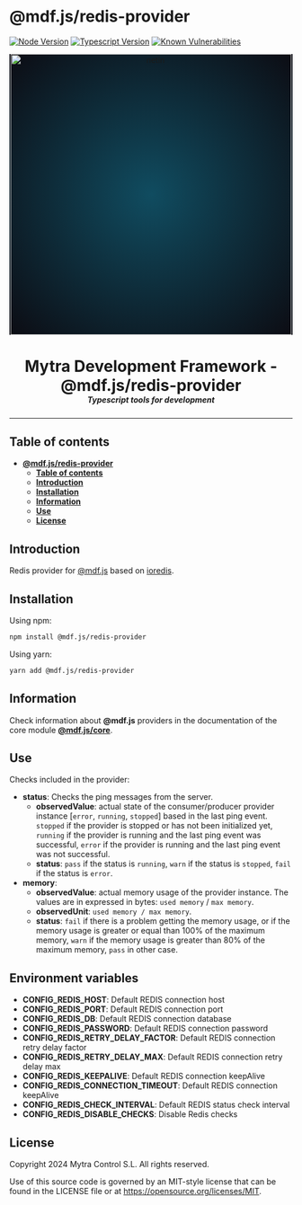 # **@mdf.js/redis-provider**

[![Node Version](https://img.shields.io/static/v1?style=flat\&logo=node.js\&logoColor=green\&label=node\&message=%3E=20\&color=blue)](https://nodejs.org/en/)
[![Typescript Version](https://img.shields.io/static/v1?style=flat\&logo=typescript\&label=Typescript\&message=5.4\&color=blue)](https://www.typescriptlang.org/)
[![Known Vulnerabilities](https://img.shields.io/static/v1?style=flat\&logo=snyk\&label=Vulnerabilities\&message=0\&color=300A98F)](https://snyk.io/package/npm/snyk)

<!-- markdownlint-disable MD033 MD041 -->

<p align="center">
  <div style="text-align:center;background-image:radial-gradient(circle farthest-corner at 50% 50%, #104c60, #0c0c13);">
    <img src="https://assets.website-files.com/626a3ef32d23835d9b2e4532/6290ab1e2d3e0d922913a6e3_digitalizacion_ENG.svg"alt="netin"width="500">
  </div>
</p>

<h1 style="text-align:center;margin-bottom:0">Mytra Development Framework - @mdf.js/redis-provider</h1>
<h5 style="text-align:center;margin-top:0">Typescript tools for development</h5>

<!-- markdownlint-enable MD033 -->

***

## **Table of contents**

- [**@mdf.js/redis-provider**](#mdfjsredis-provider)
  - [**Table of contents**](#table-of-contents)
  - [**Introduction**](#introduction)
  - [**Installation**](#installation)
  - [**Information**](#information)
  - [**Use**](#use)
  - [**License**](#license)

## **Introduction**

Redis provider for [@mdf.js](https://mytracontrol.github.io/mdf.js/) based on [ioredis](https://www.npmjs.com/package/ioredis).

## **Installation**

Using npm:

```bash
npm install @mdf.js/redis-provider
```

Using yarn:

```bash
yarn add @mdf.js/redis-provider
```

## **Information**

Check information about **@mdf.js** providers in the documentation of the core module [**@mdf.js/core**](https://mytracontrol.github.io/mdf.js/modules/_mdf_js_core.html).

## **Use**

Checks included in the provider:

- **status**: Checks the ping messages from the server.
  - **observedValue**: actual state of the consumer/producer provider instance \[`error`, `running`, `stopped`] based in the last ping event. `stopped` if the provider is stopped or has not been initialized yet, `running` if the provider is running and the last ping event was successful, `error` if the provider is running and the last ping event was not successful.
  - **status**: `pass` if the status is `running`, `warn` if the status is `stopped`, `fail` if the status is `error`.
- **memory**:
  - **observedValue**: actual memory usage of the provider instance. The values are in expressed in bytes: `used memory` / `max memory`.
  - **observedUnit**: `used memory / max memory`.
  - **status**: `fail` if there is a problem getting the memory usage, or if the memory usage is greater or equal than 100% of the maximum memory, `warn` if the memory usage is greater than 80% of the maximum memory, `pass` in other case.

## **Environment variables**

- **CONFIG\_REDIS\_HOST**: Default REDIS connection host
- **CONFIG\_REDIS\_PORT**: Default REDIS connection port
- **CONFIG\_REDIS\_DB**: Default REDIS connection database
- **CONFIG\_REDIS\_PASSWORD**: Default REDIS connection password
- **CONFIG\_REDIS\_RETRY\_DELAY\_FACTOR**: Default REDIS connection retry delay factor
- **CONFIG\_REDIS\_RETRY\_DELAY\_MAX**: Default REDIS connection retry delay max
- **CONFIG\_REDIS\_KEEPALIVE**: Default REDIS connection keepAlive
- **CONFIG\_REDIS\_CONNECTION\_TIMEOUT**: Default REDIS connection keepAlive
- **CONFIG\_REDIS\_CHECK\_INTERVAL**: Default REDIS status check interval
- **CONFIG\_REDIS\_DISABLE\_CHECKS**: Disable Redis checks

## **License**

Copyright 2024 Mytra Control S.L. All rights reserved.

Use of this source code is governed by an MIT-style license that can be found in the LICENSE file or at <https://opensource.org/licenses/MIT>.
